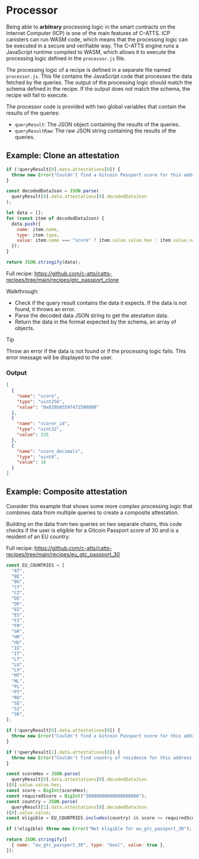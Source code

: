 # Processor

Being able to **arbitrary** processing logic in the smart contracts on the Internet Computer (ICP) is one of the main features of C–ATTS. ICP canisters can run WASM code, which means that the processing logic can be executed in a secure and verifiable way. The C–ATTS engine runs a JavaScript runtime compiled to WASM, which allows it to execute the processing logic defined in the `processor.js` file.

The processing logic of a recipe is defined in a separate file named `processor.js`. This file contains the JavaScript code that processes the data fetched by the queries. The output of the processing logic should match the schema defined in the recipe. If the output does not match the schema, the recipe will fail to execute.

The processor code is provided with two global variables that contain the results of the queries:
- `queryResult`: The JSON object containing the results of the queries.
- `queryResultRaw`: The raw JSON string containing the results of the queries.

## Example: Clone an attestation

```JavaScript
if (!queryResult[0].data.attestations[0]) {
  throw new Error("Couldn't find a Gitcoin Passport score for this address.");
}

const decodedDataJson = JSON.parse(
  queryResult[0].data.attestations[0].decodedDataJson
);

let data = [];
for (const item of decodedDataJson) {
  data.push({
    name: item.name,
    type: item.type,
    value: item.name === "score" ? item.value.value.hex : item.value.value,
  });
}

return JSON.stringify(data);
```

Full recipe: https://github.com/c-atts/catts-recipes/tree/main/recipes/gtc_passport_clone

Walkthrough:
- Check if the query result contains the data it expects. If the data is not found, it throws an error.
- Parse the decoded data JSON string to get the atestation data.
- Return the data in the format expected by the schema, an array of objects.

> [!TIP]
> Throw an error if the data is not found or if the processing logic fails. This error message will be displayed to the user.

### Output

```json
[
  {
    "name": "score",
    "type": "uint256",
    "value": "0x028b0559f472598000"
  },
  {
    "name": "scorer_id",
    "type": "uint32",
    "value": 335
  },
  {
    "name": "score_decimals",
    "type": "uint8",
    "value": 18
  }
]
```

## Example: Composite attestation

Consider this example that shows some more complex processing logic that combines data from multiple queries to create a composite attestation.

Building on the data from two queries on two separate chains, this code checks if the user is eligible for a Gitcoin Passport score of 30 and is a resident of an EU country.

Full recipe: https://github.com/c-atts/catts-recipes/tree/main/recipes/eu_gtc_passport_30

```JavaScript
const EU_COUNTRIES = [
  "AT",
  "BE",
  "BG",
  "CY",
  "CZ",
  "DE",
  "DK",
  "EE",
  "ES",
  "FI",
  "FR",
  "GR",
  "HR",
  "HU",
  "IE",
  "IT",
  "LT",
  "LU",
  "LV",
  "MT",
  "NL",
  "PL",
  "PT",
  "RO",
  "SE",
  "SI",
  "SK",
];

if (!queryResult[0].data.attestations[0]) {
  throw new Error("Couldn't find a Gitcoin Passport score for this address.");
}

if (!queryResult[1].data.attestations[0]) {
  throw new Error("Couldn't find country of residence for this address.");
}

const scoreHex = JSON.parse(
  queryResult[0].data.attestations[0].decodedDataJson
)[0].value.value.hex;
const score = BigInt(scoreHex);
const requiredScore = BigInt("30000000000000000000");
const country = JSON.parse(
  queryResult[1].data.attestations[0].decodedDataJson
)[0].value.value;
const eligible = EU_COUNTRIES.includes(country) && score >= requiredScore;

if (!eligible) throw new Error("Not eligible for eu_gtc_passport_30");

return JSON.stringify([
  { name: "eu_gtc_passport_30", type: "bool", value: true },
]);
```